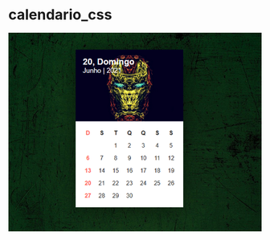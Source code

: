 # calendario_css

![calendario](https://github.com/JorgeMeireles95/calendario_css/blob/main/firefox_U2DoYW3pob.png)
